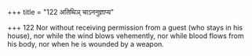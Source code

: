 +++
title = "122 अतिथिञ् चाऽननुज्ञाप्य"

+++
122	Nor without receiving permission from a guest (who stays in his house), nor while the wind blows vehemently, nor while blood flows from his body, nor when he is wounded by a weapon.